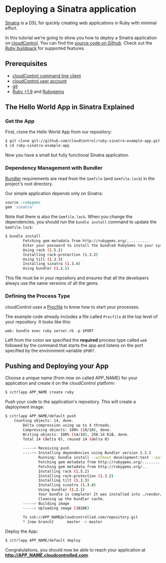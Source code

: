 # Deploying a Sinatra application
[Sinatra][sinatra] is a DSL for quickly creating web applications in Ruby with minimal effort.

In this tutorial we're going to show you how to deploy a Sinatra application on
[cloudControl]. You can find the [source code on Github][example-app].
Check out the [Ruby buildpack] for supported features.


## Prerequisites
*   [cloudControl command line client][cloudControl-doc-cmdline]
*   [cloudControl user account][cloudControl-doc-user]
*   [git]
*   [Ruby +1.9][install-ruby] and [Rubygems][install-rubygems]


## The Hello World App in Sinatra Explained

### Get the App
First, clone the Hello World App from our repository:
~~~bash
$ git clone git://github.com/cloudControl/ruby-sinatra-example-app.git
$ cd ruby-sinatra-example-app
~~~

Now you have a small but fully functional Sinatra application.

### Dependency Management with Bundler
[Bundler] requirements are read from the `Gemfile` (and `Gemfile.lock`) in the project's root directory.

Our simple application depends only on Sinatra:
~~~ruby
source :rubygems
gem 'sinatra'
~~~

Note that there is also the `Gemfile.lock`. When you change the dependencies,
you should run the `bundle install` command to update the `Gemfile.lock`:
~~~bash
$ bundle install
		Fetching gem metadata from http://rubygems.org/..........
		Enter your password to install the bundled RubyGems to your system: 
		Using rack (1.5.2)
		Installing rack-protection (1.3.2)
		Using tilt (1.3.3)
		Installing sinatra (1.3.4)
		Using bundler (1.2.1)
~~~

This file must be in your repository and ensures that all the developers always
use the same versions of all the gems.

### Defining the Process Type

cloudControl uses a [Procfile] to know how to start your processes.

The example code already includes a file called `Procfile` at the top level of your repository. It looks like this:
~~~
web: bundle exec ruby server.rb -p $PORT
~~~

Left from the colon we specified the **required** process type called `web` followed by the command that starts the app and listens on the port specified by the environment variable `$PORT`.

## Pushing and Deploying your App
Choose a unique name (from now on called APP_NAME) for your application and
create it on the cloudControl platform:
~~~bash
$ cctrlapp APP_NAME create ruby
~~~

Push your code to the application's repository. This will create a deployment image:
~~~bash
$ cctrlapp APP_NAME/default push
    Counting objects: 14, done.
		Delta compression using up to 4 threads.
		Compressing objects: 100% (10/10), done.
		Writing objects: 100% (14/14), 258.14 KiB, done.
		Total 14 (delta 0), reused 14 (delta 0)
		       
		-----> Receiving push
		-----> Installing dependencies using Bundler version 1.2.1
		       Running: bundle install --without development:test --path vendor/bundle --binstubs bin/ --deployment
		       Fetching gem metadata from http://rubygems.org/..........
		       Fetching gem metadata from http://rubygems.org/..
		       Installing rack (1.5.2)
		       Installing rack-protection (1.3.2)
		       Installing tilt (1.3.3)
		       Installing sinatra (1.3.4)
		       Using bundler (1.2.1)
		       Your bundle is complete! It was installed into ./vendor/bundle
		       Cleaning up the bundler cache.
		-----> Building image
		-----> Uploading image (1020K)
		       
		To ssh://APP_NAME@cloudcontrolled.com/repository.git
 		* [new branch]      master -> master
~~~
Deploy the App:
~~~bash
$ cctrlapp APP_NAME/default deploy
~~~

Congratulations, you should now be able to reach your application at **http://APP_NAME.cloudcontrolled.com**.


[sinatra]: http://www.sinatrarb.com/
[install-ruby]: http://www.ruby-lang.org/en/downloads/
[install-rubygems]: http://rubygems.org/
[cloudControl]: http://www.cloudcontrol.com
[cloudControl-doc-user]: https://www.cloudcontrol.com/dev-center/Platform%20Documentation#user-accounts
[cloudControl-doc-cmdline]: https://www.cloudcontrol.com/dev-center/Platform%20Documentation#command-line-client-web-console-and-api
[ruby buildpack]: https://github.com/cloudControl/buildpack-ruby
[procfile]: https://www.cloudcontrol.com/dev-center/Platform%20Documentation#buildpacks-and-the-procfile
[git]: https://help.github.com/articles/set-up-git
[bundler]: http://gembundler.com/
[example-app]: https://github.com/cloudControl/ruby-sinatra-example-app